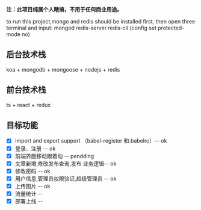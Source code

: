 __注：此项目纯属个人瞎搞，不用于任何商业用途。__

to run this project,mongo and redis should be installed first, then open three terminal and input:
mongod
redis-server
redis-cli (config set protected-mode no)

## 后台技术栈
koa + mongodb + mongoose + nodejs + redis

## 前台技术栈
ts + react + redux


## 目标功能


- [x] import and export support （babel-register 和.babelrc）-- ok
- [x] 登录、注册 -- ok
- [x] 前端界面移动跟着动 -- pendding
- [x] 文章新增,修改发布查询,发布 业务逻辑-- ok
- [x] 修改密码 -- ok
- [x] 用户信息,管理员权限验证,超级管理员 -- ok
- [x] 上传图片 -- ok
- [x] 流量统计 -- 
- [x] 部署上线 -- 
